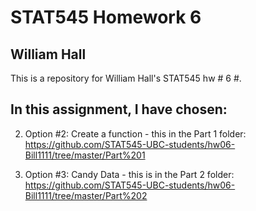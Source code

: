 # STAT545 Homework 6
## William Hall

This is a repository for William Hall's STAT545 hw # 6 #.

## In this assignment, I have chosen:

2) Option #2: Create a function - this in the Part 1 folder: https://github.com/STAT545-UBC-students/hw06-Bill1111/tree/master/Part%201

3) Option #3: Candy Data - this is in the Part 2 folder: https://github.com/STAT545-UBC-students/hw06-Bill1111/tree/master/Part%202

